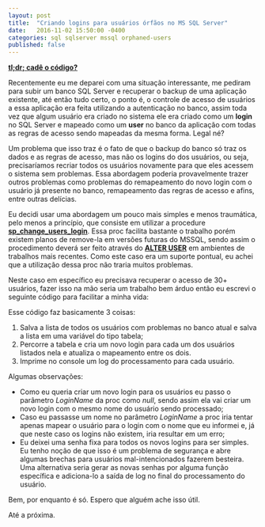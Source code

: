 ```yaml
---
layout: post
title:  "Criando logins para usuários órfãos no MS SQL Server"
date:   2016-11-02 15:50:00 -0400
categories: sql sqlserver mssql orphaned-users
published: false
---
```


**[tl;dr; cadê o código?](https://gist.github.com/pedrostc/6a429ae77485fbe3768eb36a09d8d1e4)**

Recentemente eu me deparei com uma situação interessante, me pediram para subir um banco SQL Server e recuperar o backup de uma aplicação existente, até então tudo certo, o ponto é, o controle de acesso de usuários a essa aplicação era feita utilizando a autenticação no banco, assim toda vez que algum usuário era criado no sistema ele era criado como um **login** no SQL Server e mapeado como um **user** no banco da aplicação com todas as regras de acesso sendo mapeadas da mesma forma. Legal né?

Um problema que isso traz é o fato de que o backup do banco só traz os dados e as regras de acesso, mas não os logins do dos usuários, ou seja, precisaríamos recriar todos os usuários novamente para que eles acessem o sistema sem problemas. Essa abordagem poderia provavelmente trazer outros problemas como problemas do remapeamento do novo login com o usuário já presente no banco, remapeamento das regras de acesso e afins, entre outras delícias.

Eu decidi usar uma abordagem um pouco mais simples e menos traumática, pelo menos a princípio, que consiste em utilizar a procedure **[sp_change_users_login](https://msdn.microsoft.com/en-us/library/ms174378.aspx)**. Essa proc facilita bastante o trabalho porém existem planos de remove-la em versões futuras do MSSQL, sendo assim o procedimento deverá ser feito através do **[ALTER USER](https://msdn.microsoft.com/en-us/library/ms176060.aspx)** em ambientes de trabalhos mais recentes. Como este caso era um suporte pontual, eu achei que a utilização dessa proc não traria muitos problemas.

Neste caso em específico eu precisava recuperar o acesso de 30+ usuários, fazer isso na mão seria um trabalho bem árduo então eu escrevi o seguinte código para facilitar a minha vida:

<script src="https://gist.github.com/pedrostc/6a429ae77485fbe3768eb36a09d8d1e4.js"></script>

Esse código faz basicamente 3 coisas:
1. Salva a lista de todos os usuários com problemas no banco atual e salva a lista em uma variável do tipo tabela;
2. Percorre a tabela e cria um novo login para cada um dos usuários listados nela e atualiza o mapeamento entre os dois.
3. Imprime no console um log do processamento para cada usuário.

Algumas observações:
- Como eu queria criar um novo login para os usuários eu passo o parâmetro *LoginName* da proc como *null*, sendo assim ela vai criar um novo login com o mesmo nome do usuário sendo processado;
- Caso eu passasse um nome no parâmetro *LoginName* a proc iria tentar apenas mapear o usuário para o login com o nome que eu informei e, já que neste caso os logins não existem, iria resultar em um erro;
- Eu deixei uma senha fixa para todos os novos logins para ser simples. Eu tenho noção de que isso é um problema de segurança e abre algumas brechas para usuários mal-intencionados fazerem besteira. Uma alternativa seria gerar as novas senhas por alguma função específica e adiciona-lo a saída de log no final do processamento do usuário.

Bem, por enquanto é só. Espero que alguém ache isso útil.

Até a próxima.